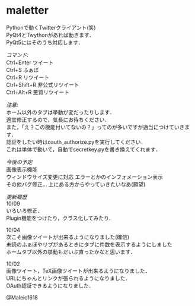 maletter
============
Pythonで動くTwitterクライアント(笑)  
PyQt4とTwythonがあれば動きます．  
PyQt5にはそのうち対応します．  

*コマンド:*  
Ctrl+Enter ツイート  
Ctrl+S ふぁぼ  
Ctrl+R リツイート  
Ctrl+Shift+R 非公式リツイート  
Ctrl+Alt+R 悪質リツイート  

*注意:*    
ホーム以外のタブは挙動が変だったりします．  
適宜修正するので，気長にお待ちください．  
また，「え？この機能付いてないの？」ってのが多いですが適当につけていきます．  
認証をしたい時はoauth_authorize.pyを実行してください．  
これは単体で動いて，自動でsecretkey.pyを書き換えてくれます．  

*今後の予定*    
画像表示機能    
ウィンドウサイズ変更に対応
エラーとかのインフォメーション表示  
その他バグ修正…
上にある方からやっていきたいなあ(願望)  

*更新履歴*  
10/09  
いろいろ修正．  
Plugin機能をつけたり，クラス化してみたり．  
  
10/04  
次こそ画像ツイートが出来るようになりました(確信)  
未読のふぁぼやリプがあるときにタブに件数を表示するようにしました  
ホームタブ以外の挙動もだいぶ直ったかなと思います．
  
10/02  
画像ツイート，TeX画像ツイートが出来るようになりました．  
URLにちゃんとリンクが張られるようになりました．  
OAuth認証できるようになりました．  

@Maleic1618
